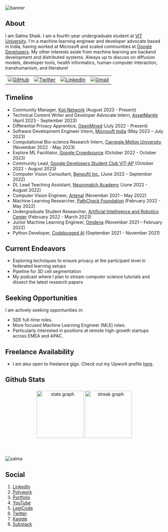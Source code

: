 
![banner](https://github.com/IdealisticINTJ/IdealisticINTJ/assets/65449934/b03a3821-5729-4b87-a290-59765340d992)

## About

I am Salma Shaik. I am a fourth-year undergraduate student at [VIT University](https://www.vitap.ac.in). I'm a machine learning engineer and developer advocate based in India, having worked at Microsoft and scaled communities at [Google Developers](https://gdsc.community.dev/vellore-institute-of-technology-vit-vellore/). My other interests aside from machine learning are backend development and distributed systems. Always up to discuss on diffusion models, developer tools, health informatics, human-computer interaction, transhumanism, and literature!

<table>
  <tr>
      <td><a href="https://github.com/IdealisticINTJ"><img src="https://img.shields.io/github/followers/IdealisticINTJ.svg?label=GitHub&style=social" alt="GitHub"></a></td>
      <td><a href="https://twitter.com/IdealisticINTJ"><img src="https://img.shields.io/twitter/follow/IdealisticINTJ?label=Twitter&style=social" alt="Twitter"></a</td>
      <td><a href="https://www.linkedin.com/in/IdealisticINTJ"><img src="https://img.shields.io/badge/LinkedIn--_.svg?style=social&logo=linkedin" alt="LinkedIn"></a></td>
      <td><a href="mailto:salmasaa02@gmail.com"><img src="https://img.shields.io/badge/Gmail--_.svg?style=social&logo=gmail" alt="Gmail"></a></td>
  </tr>
</table>


## Timeline

- Community Manager, [Koii Network](https://www.koii.network/) (August 2023 - Present)
- Technical Content Writer and Developer Advocate Intern, [AssetMantle](https://www.assetmantle.one/) (April 2023 - September 2023)
- Differential Privacy Apprentice, [OpenMined](https://github.com/OpenMined) (July 2022 - Present)
- Software Development Engineer Intern, [Microsoft India](https://apps.microsoft.com/home?hl=en-us&gl=US) (May 2023 – July 2023)
- Computational Bio-science Research Intern, [Carnegie Mellon University](https://xulabs.github.io/) (November 2022 - May 2023)
- Explore ML Facilitator, [Google Crowdsource](https://events.withgoogle.com/explore-ml-crowdsource/facilitator-program/) (October 2022 - October 2023)
- Community Lead, [Google Developers Student Club VIT-AP](https://gdsc.community.dev/vellore-institute-of-technology-vit-vellore/) (October 2022 - August 2023)
- Computer Vision Consultant, [Beneufit Inc.](https://www.beneufit.com/) (June 2022 – September 2022)
- DL Lead Teaching Assistant, [Neuromatch Academy](https://academy.neuromatch.io/about) (June 2022 - August 2022)
- Computer Vision Engineer, [Artenal](http://artenal.ca/) (November 2021 – May 2022)
- Machine Learning Researcher, [PathCheck Foundation](https://www.pathcheck.org/) (February 2022 - May 2022)
- Undergraduate Student Researcher, [Artificial Intelligence and Robotics Center](https://vitap.ac.in/air-center) (February 2022 - March 2023)
- Junior Machine Learning Engineer, [Omdena](https://omdena.com/) (November 2021 – February 2022)
- Python Developer, [Codebugged AI](https://codebugged.com/) (September 2021 - November 2021)

## Current Endeavors
* Exploring techniques to ensure privacy at the participant level in federated learning setups
* Pipeline for 3D cell segmentation
* My podcast where I plan to stream computer science tutorials and dissect the latest research papers


## Seeking Opportunities
I am actively seeking opportunities in:
* SDE full-time roles.
* More focused Machine Learning Engineer (MLE) roles.
* Particularly interested in positions at remote high-growth startups across EMEA and APAC.

## Freelance Availability
* I am also open to freelance gigs. Check out my Upwork profile [here](https://www.upwork.com/workwith/salmas50).


## Github Stats


###

<div align="center">
  <img src="https://github-readme-stats.vercel.app/api?username=idealisticintj&hide_title=false&hide_rank=false&show_icons=true&include_all_commits=true&count_private=true&disable_animations=false&theme=transparent&locale=en&hide_border=false" height="150" alt="stats graph"  />
  <img src="https://streak-stats.demolab.com?user=idealisticintj&locale=en&mode=daily&theme=transparent&hide_border=false&border_radius=5" height="150" alt="streak graph"  />
</div>

###

<br>
<p> <img src="https://komarev.com/ghpvc/?username=idealisticintj&color=0759EA" alt="salma" /> </p>

## Social

1. [LinkedIn](https://www.linkedin.com/in/salma7)
2. [Polywork](https://www.polywork.com/salma_shaik)
3. [Portfolio](https://www.x.com)
4. [YouTube](https://www.youtube.com/channel/UCLFx0nDtHmQW3B8AH7opKLg)
5. [LeetCode](https://leetcode.com/salmasaa02/)
6. [Twitter](https://twitter.com/idealisticintj)
7. [Kaggle](https://www.kaggle.com/IdealisticINTJ)
8. [Substack](https://idealisticintj.substack.com/)





                                                                                              
<!--
**IdealisticINTJ/IdealisticINTJ** is a ✨ _special_ ✨ repository because its `README.md` (this file) appears on your GitHub profile.
